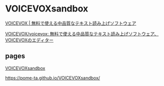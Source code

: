 # VOICEVOXsandbox

[VOICEVOX | 無料で使える中品質なテキスト読み上げソフトウェア](https://voicevox.hiroshiba.jp/)

[VOICEVOX/voicevox: 無料で使える中品質なテキスト読み上げソフトウェア、VOICEVOXのエディター](https://github.com/VOICEVOX/voicevox)

## pages

[VOICEVOXsandbox](https://pome-ta.github.io/VOICEVOXsandbox/)

https://pome-ta.github.io/VOICEVOXsandbox/
